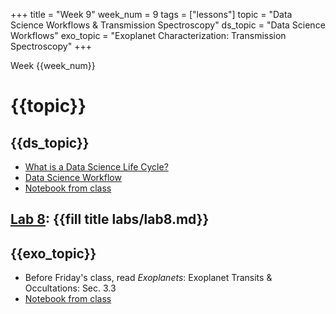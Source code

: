 +++
title = "Week 9"
week_num = 9
tags = ["lessons"]
topic = "Data Science Workflows & Transmission Spectroscopy"
ds_topic = "Data Science Workflows"
exo_topic =  "Exoplanet Characterization: Transmission Spectroscopy"
+++

Week {{week_num}}
# {{topic}}

## {{ds_topic}}
- [What is a Data Science Life Cycle?](https://www.datascience-pm.com/data-science-life-cycle/)
- [Data Science Workflow](https://www.datascience-pm.com/data-science-workflow/)
- [Notebook from class](https://psuastro497.github.io/Fall2022/notebooks/week9day1/)

## [Lab 8](../../labs/lab8/): {{fill title labs/lab8.md}}

## {{exo_topic}}
- Before Friday's class, read *Exoplanets*: Exoplanet Transits & Occultations:   Sec. 3.3
- [Notebook from class](https://psuastro497.github.io/Fall2022/notebooks/week9day3/)
